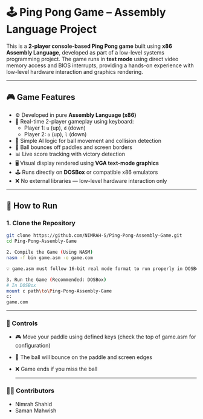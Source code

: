 # 🕹️ Ping Pong Game – Assembly Language Project

This is a **2-player console-based Ping Pong game** built using **x86 Assembly Language**, developed as part of a low-level systems programming project. The game runs in **text mode** using direct video memory access and BIOS interrupts, providing a hands-on experience with low-level hardware interaction and graphics rendering.

---

## 🎮 Game Features

- ⚙️ Developed in pure **Assembly Language (x86)**
- 🎾 Real-time 2-player gameplay using keyboard:
  - Player 1: `u` (up), `d` (down)
  - Player 2: `o` (up), `l` (down)
- 🧠 Simple AI logic for ball movement and collision detection
- 🧱 Ball bounces off paddles and screen borders
- 📊 Live score tracking with victory detection
- 🖥️ Visual display rendered using **VGA text-mode graphics**
- 🕹️ Runs directly on **DOSBox** or compatible x86 emulators
- ❌ No external libraries — low-level hardware interaction only

---

## 🚀 How to Run

### 1. Clone the Repository
```bash
git clone https://github.com/NIMRAH-S/Ping-Pong-Assembly-Game.git
cd Ping-Pong-Assembly-Game

2. Compile the Game (Using NASM)
nasm -f bin game.asm -o game.com

💡 game.asm must follow 16-bit real mode format to run properly in DOSBox or similar emulators.

3. Run the Game (Recommended: DOSBox)
# In DOSBox
mount c path\to\Ping-Pong-Assembly-Game
c:
game.com
```
---

### 📝 Controls
- 🎮 Move your paddle using defined keys (check the top of game.asm for configuration)
- 🏓 The ball will bounce on the paddle and screen edges
- ❌ Game ends if you miss the ball
  
  ---

### 👨‍💻 Contributors
- Nimrah Shahid
- Saman Mahwish

